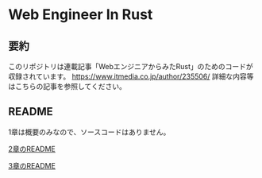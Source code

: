 # Web Engineer In Rust
## 要約
このリポジトリは連載記事「WebエンジニアからみたRust」のためのコードが収録されています。
https://www.itmedia.co.jp/author/235506/
詳細な内容等はこちらの記事を参照してください。


## README
1章は概要のみなので、ソースコードはありません。

[2章のREADME](./chapter2/README.md)

[3章のREADME](./chapter3/README.md)
